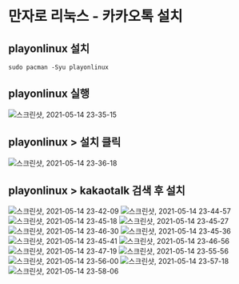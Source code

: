 # 만자로 리눅스 - 카카오톡 설치

## playonlinux 설치
```
sudo pacman -Syu playonlinux
```

## playonlinux 실행
![스크린샷, 2021-05-14 23-35-15](https://user-images.githubusercontent.com/62458327/118288403-5e876300-b50f-11eb-8dbe-cff0a56284fc.png)

## playonlinux > 설치 클릭
![스크린샷, 2021-05-14 23-36-18](https://user-images.githubusercontent.com/62458327/118288439-6a732500-b50f-11eb-8711-6f08661d5eab.png)

## playonlinux > kakaotalk 검색 후 설치
![스크린샷, 2021-05-14 23-42-09](https://user-images.githubusercontent.com/62458327/118288972-d5bcf700-b50f-11eb-93d3-c18d98d83fb1.png)
![스크린샷, 2021-05-14 23-44-57](https://user-images.githubusercontent.com/62458327/118288975-d6ee2400-b50f-11eb-91d9-8958e89f15dc.png)
![스크린샷, 2021-05-14 23-45-18](https://user-images.githubusercontent.com/62458327/118288984-d9e91480-b50f-11eb-81b3-a9ea2b57643f.png)
![스크린샷, 2021-05-14 23-45-27](https://user-images.githubusercontent.com/62458327/118288987-dbb2d800-b50f-11eb-9b46-8f69d4f984a2.png)
![스크린샷, 2021-05-14 23-46-30](https://user-images.githubusercontent.com/62458327/118288999-de153200-b50f-11eb-9bf8-46df8f9c55b1.png)
![스크린샷, 2021-05-14 23-45-36](https://user-images.githubusercontent.com/62458327/118289008-df465f00-b50f-11eb-8d9f-0b6a54b54b7d.png)
![스크린샷, 2021-05-14 23-45-41](https://user-images.githubusercontent.com/62458327/118289021-e1a8b900-b50f-11eb-9bba-2c4822c1f727.png)
![스크린샷, 2021-05-14 23-46-56](https://user-images.githubusercontent.com/62458327/118289033-e5d4d680-b50f-11eb-886f-a5a00d340e82.png)
![스크린샷, 2021-05-14 23-47-19](https://user-images.githubusercontent.com/62458327/118289042-e79e9a00-b50f-11eb-8fa0-b3fe54a75689.png)
![스크린샷, 2021-05-14 23-55-56](https://user-images.githubusercontent.com/62458327/118289079-f2592f00-b50f-11eb-85f4-36a932b3f4fe.png)
![스크린샷, 2021-05-14 23-56-00](https://user-images.githubusercontent.com/62458327/118289087-f38a5c00-b50f-11eb-872d-cca9cfbf9811.png)
![스크린샷, 2021-05-14 23-57-18](https://user-images.githubusercontent.com/62458327/118289385-43692300-b510-11eb-9860-9ef0d79a0553.png)
![스크린샷, 2021-05-14 23-58-06](https://user-images.githubusercontent.com/62458327/118289390-449a5000-b510-11eb-89d6-d9da575008d1.png)
